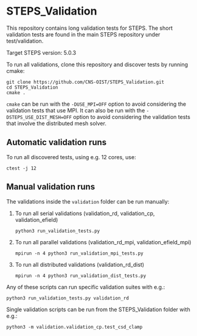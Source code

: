 # STEPS_Validation

This repository contains long validation tests for STEPS. The short validation
tests are found in the main STEPS repository under test/validation.

Target STEPS version: 5.0.3

To run all validations, clone this repository and discover tests by running cmake:
 
 ```
git clone https://github.com/CNS-OIST/STEPS_Validation.git
cd STEPS_Validation
cmake .
```

`cmake` can be run with the `-DUSE_MPI=OFF` option to avoid considering the validation tests that use MPI. It can also be run with the `-DSTEPS_USE_DIST_MESH=OFF` option to avoid considering the validation tests that involve the distributed mesh solver.

## Automatic validation runs

To run all discovered tests, using e.g. 12 cores, use:

```
ctest -j 12
```
    
## Manual validation runs

The validations inside the `validation` folder can be run manually:

1. To run all serial validations (validation_rd, validation_cp, validation_efield)
    
    ```
    python3 run_validation_tests.py
    ```

2. To run all parallel validations (validation_rd_mpi, validation_efield_mpi)
    
    ```
    mpirun -n 4 python3 run_validation_mpi_tests.py 
    ```
    
3. To run all distributed validations (validation_rd_dist)
    
    ```
    mpirun -n 4 python3 run_validation_dist_tests.py 
    ```
    
Any of these scripts can run specific validation suites with e.g.:

```
python3 run_validation_tests.py validation_rd
```

Single validation scripts can be run from the STEPS_Validation folder with e.g.:

```
python3 -m validation.validation_cp.test_csd_clamp
```
